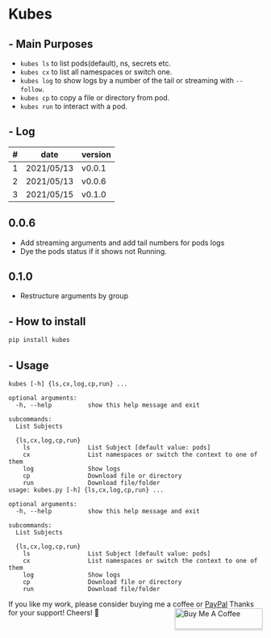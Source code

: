 # Kubes

## - Main Purposes
- `kubes ls` to list pods(default), ns, secrets etc.
- `kubes cx` to list all namespaces or switch one.
- `kubes log` to show logs by a number of the tail or streaming with `--follow`.
- `kubes cp` to copy a file or directory from pod.
- `kubes run` to interact with a pod.


## - Log
|#|      date|version|
|-|----------|-------|
|1|2021/05/13| v0.0.1|
|2|2021/05/13| v0.0.6|
|3|2021/05/15| v0.1.0|

## 0.0.6
- Add streaming arguments and add tail numbers for pods logs
- Dye the pods status if it shows not Running.

## 0.1.0
- Restructure arguments by group

## - How to install
```bash
pip install kubes
```

## - Usage
```
kubes [-h] {ls,cx,log,cp,run} ...

optional arguments:
  -h, --help          show this help message and exit

subcommands:
  List Subjects

  {ls,cx,log,cp,run}
    ls                List Subject [default value: pods]
    cx                List namespaces or switch the context to one of them
    log               Show logs
    cp                Download file or directory
    run               Download file/folder
usage: kubes.py [-h] {ls,cx,log,cp,run} ...

optional arguments:
  -h, --help          show this help message and exit

subcommands:
  List Subjects

  {ls,cx,log,cp,run}
    ls                List Subject [default value: pods]
    cx                List namespaces or switch the context to one of them
    log               Show logs
    cp                Download file or directory
    run               Download file/folder
```

If you like my work, please consider buying me a coffee or [PayPal](https://paypal.me/RonDevStudio?locale.x=zh_TW)
Thanks for your support! Cheers! 🎉
<a href="https://www.buymeacoffee.com/ronchang" target="_blank"><img src="https://www.buymeacoffee.com/assets/img/custom_images/orange_img.png" alt="Buy Me A Coffee" style="height: 41px !important;width: 174px !important;box-shadow: 0px 3px 2px 0px rgba(190, 190, 190, 0.5) !important;-webkit-box-shadow: 0px 3px 2px 0px rgba(190, 190, 190, 0.5) !important;" align="right"></a>
